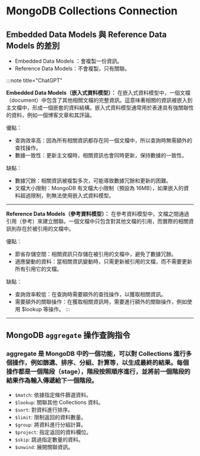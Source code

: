 
# MongoDB Collections Connection

## Embedded Data Models 與 Reference Data Models 的差別
- Embedded Data Models ：會複製一份資訊。
- Reference Data Models：不會複製，只有關聯。

:::note title="ChatGPT"

**Embedded Data Models（嵌入式資料模型）：**
在嵌入式資料模型中，一個文檔（document）中包含了其他相關文檔的完整資訊。這意味著相關的資訊被嵌入到主文檔中，形成一個嵌套的資料結構。嵌入式資料模型通常用於表達具有強關聯性的資料，例如一個博客文章和其評論。

優點：
  - 查詢效率高：因為所有相關資訊都存在同一個文檔中，所以查詢時無需額外的查找操作。
  - 數據一致性：更新主文檔時，相關資訊也會同時更新，保持數據的一致性。

缺點：
  - 數據冗餘：相關資訊被複製多次，可能導致數據冗餘和更新的困難。
  - 文檔大小限制：MongoDB 有文檔大小限制（預設為 16MB），如果嵌入的資料超過限制，則無法使用嵌入式資料模型。

---

**Reference Data Models（參考資料模型）：**
在參考資料模型中，文檔之間通過引用（參考）來建立關聯。一個文檔中只包含對其他文檔的引用，而實際的相關資訊則存在於被引用的文檔中。

優點：
  - 節省存儲空間：相關資訊只存儲在被引用的文檔中，避免了數據冗餘。
  - 適應變動的資料：當相關資訊變動時，只需更新被引用的文檔，而不需要更新所有引用它的文檔。

缺點：
  - 查詢效率較低：在查詢時需要額外的查找操作，以獲取相關資訊。
  - 需要額外的關聯操作：在獲取相關資訊時，需要進行額外的關聯操作，例如使用 $lookup 等操作。
:::


---

## MongoDB `aggregate` 操作查詢指令

### aggregate 是 MongoDB 中的一個功能，可以對 Collections 進行多個操作，例如篩選、排序、分組、計算等，以生成最終的結果。每個操作都是一個階段（stage），階段按照順序進行，並將前一個階段的結果作為輸入傳遞給下一個階段。

- `$match`: 依據指定條件篩選資料。
- `$lookup`: 關聯其他 Collections 資料。
- `$sort`: 對資料進行排序。
- `$limit`: 限制返回的資料數量。
- `$group`: 將資料進行分組計算。
- `$project`: 指定返回的資料欄位。
- `$skip`: 跳過指定數量的資料。
- `$unwind`: 展開關聯資訊。



